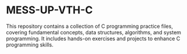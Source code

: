 # MESS-UP-VTH-C
This repository contains a collection of C programming practice files, covering fundamental concepts, data structures, algorithms, and system programming. It includes hands-on exercises and projects to enhance C programming skills.
